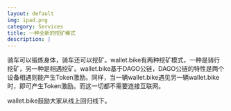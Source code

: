 ```yaml
---
layout: default
img: ipad.png
category: Services
title: 一种全新的挖矿模式
description: |
---
```

骑车可以锻炼身体，骑车还可以挖矿。wallet.bike有两种挖矿模式，一种是骑行挖矿，另一种是相遇挖矿。wallet.bike基于DAGO公链，DAGO公链的特性是两个设备相遇则能产生Token激励。同样，当一辆wallet.bike遇见另一辆wallet.bike时，即可产生Token激励。而这一切都不需要连接互联网。

wallet.bike鼓励大家从线上回归线下。